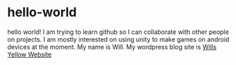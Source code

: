 # hello-world
 
hello world! I am trying to learn github so I can collaborate with other people on projects. I am mostly interested on using unity to make games on android devices at the moment. My name is Will. My wordpress blog site is [Wills Yellow Website](https://willsyellowwebsite.wordpress.com/)
